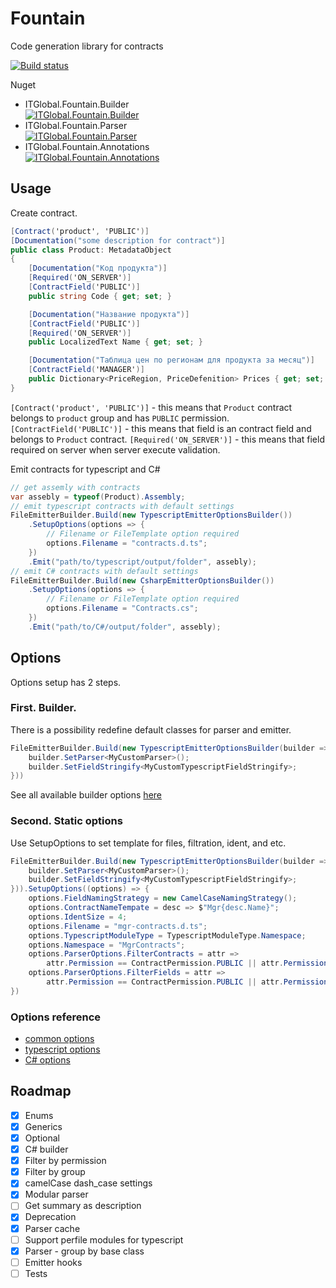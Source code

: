 # Fountain
Code generation library for contracts

[![Build status](https://ci.appveyor.com/api/projects/status/7lplwn0fsismdm0f?svg=true)](https://ci.appveyor.com/project/itgloballlc/fountain)

Nuget
* ITGlobal.Fountain.Builder <br> [![ITGlobal.Fountain.Builder](https://img.shields.io/nuget/v/ITGlobal.Fountain.Builder.svg)](https://www.nuget.org/packages/ITGlobal.Fountain.Builder/)
* ITGlobal.Fountain.Parser <br> [![ITGlobal.Fountain.Parser](https://img.shields.io/nuget/v/ITGlobal.Fountain.Parser.svg)](https://www.nuget.org/packages/ITGlobal.Fountain.Parser/)
* ITGlobal.Fountain.Annotations <br> [![ITGlobal.Fountain.Annotations](https://img.shields.io/nuget/v/ITGlobal.Fountain.Annotations.svg)](https://www.nuget.org/packages/ITGlobal.Fountain.Annotations/)

## Usage
Create contract.
```C#
[Contract('product', 'PUBLIC')]
[Documentation("some description for contract")]
public class Product: MetadataObject
{
    [Documentation("Код продукта")]
    [Required('ON_SERVER')]
    [ContractField('PUBLIC')]
    public string Code { get; set; }

    [Documentation("Название продукта")]
    [ContractField('PUBLIC')]
    [Required('ON_SERVER')]
    public LocalizedText Name { get; set; }

    [Documentation("Таблица цен по регионам для продукта за месяц")]
    [ContractField('MANAGER')]
    public Dictionary<PriceRegion, PriceDefenition> Prices { get; set; }
}
``` 
`[Contract('product', 'PUBLIC')]` - this means that `Product` contract belongs to `product` group and has `PUBLIC` permission.
`[ContractField('PUBLIC')]` - this means that field is an contract field and belongs to `Product` contract.
`[Required('ON_SERVER')]` - this means that field required on server when server execute validation.

Emit contracts for typescript and C#
```C#
// get assemly with contracts
var assebly = typeof(Product).Assembly;
// emit typescript contracts with default settings
FileEmitterBuilder.Build(new TypescriptEmitterOptionsBuilder())
    .SetupOptions(options => {
        // Filename or FileTemplate option required
        options.Filename = "contracts.d.ts";
    })
    .Emit("path/to/typescript/output/folder", assebly);
// emit C# contracts with default settings
FileEmitterBuilder.Build(new CsharpEmitterOptionsBuilder())
    .SetupOptions(options => {
        // Filename or FileTemplate option required
        options.Filename = "Contracts.cs";
    })
    .Emit("path/to/C#/output/folder", assebly);
```

## Options
Options setup has 2 steps.

### First. Builder. 
There is a possibility redefine default classes for parser and emitter.
```C#
FileEmitterBuilder.Build(new TypescriptEmitterOptionsBuilder(builder => {
    builder.SetParser<MyCustomParser>();
    builder.SetFieldStringify<MyCustomTypescriptFieldStringify>;
}))
```

See all available builder options [here](https://github.com/ITGlobal/Fountain/blob/master/src/Builder/IEmitterOptionsBuilderSetup.cs)

### Second. Static options
Use SetupOptions to set template for files, filtration, ident, and etc.
```C#
FileEmitterBuilder.Build(new TypescriptEmitterOptionsBuilder(builder => {
    builder.SetParser<MyCustomParser>();
    builder.SetFieldStringify<MyCustomTypescriptFieldStringify>;
})).SetupOptions((options) => {
    options.FieldNamingStrategy = new CamelCaseNamingStrategy();
    options.ContractNameTempate = desc => $"Mgr{desc.Name}";
    options.IdentSize = 4;
    options.Filename = "mgr-contracts.d.ts";
    options.TypescriptModuleType = TypescriptModuleType.Namespace;
    options.Namespace = "MgrContracts";
    options.ParserOptions.FilterContracts = attr =>
        attr.Permission == ContractPermission.PUBLIC || attr.Permission == ContractPermission.MANAGER;
    options.ParserOptions.FilterFields = attr =>
        attr.Permission == ContractPermission.PUBLIC || attr.Permission == ContractPermission.MANAGER;
})
```

### Options reference
* [common options](https://github.com/ITGlobal/Fountain/blob/master/src/Builder/IEmitterOptions.cs)
* [typescript options](https://github.com/ITGlobal/Fountain/blob/master/src/Builder/Typescript/TypescriptEmitterOptions.cs)
* [C# options](https://github.com/ITGlobal/Fountain/blob/master/src/Builder/Csharp/CsharpEmitterOptions.cs)


## Roadmap
* [x] Enums
* [x] Generics
* [x] Optional
* [x] C# builder
* [x] Filter by permission
* [x] Filter by group
* [x] camelCase dash_case settings
* [x] Modular parser
* [ ] Get summary as description
* [x] Deprecation
* [x] Parser cache
* [ ] Support perfile modules for typescript
* [x] Parser - group by base class
* [ ] Emitter hooks
* [ ] Tests
